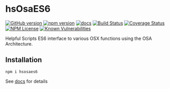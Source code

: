 hsOsaES6
========
[![GitHub version](https://badge.fury.io/gh/HelpfulScripts%2FhsOsaES6@2x.png)](https://badge.fury.io/gh/HelpfulScripts%2FhsOsaES6)
[![npm version](https://badge.fury.io/js/hsosaes6.svg)](https://badge.fury.io/js/hsosaes6)
[![docs](https://img.shields.io/badge/hsDocs--blue.svg)](https://helpfulscripts.github.io/hsOsaES6/#!/api/hsOsaes6/0)
[![Build Status](https://travis-ci.org/HelpfulScripts/hsOsaES6.svg?branch=master)](https://travis-ci.org/HelpfulScripts/hsOsaES6)
[![Coverage Status](https://coveralls.io/repos/github/HelpfulScripts/hsOsaES6/badge.svg?branch=master)](https://coveralls.io/github/HelpfulScripts/hsOsaES6?branch=master)
[![NPM License](https://img.shields.io/badge/license-MIT-brightgreen.svg)](https://www.npmjs.com/package/hsosaes6) 
[![Known Vulnerabilities](https://snyk.io/test/github/HelpfulScripts/hsOsaEs6/badge.svg?targetFile=package.json)](https://snyk.io/test/github/HelpfulScripts/hsOsaEs6?targetFile=package.json)

Helpful Scripts ES6 interface to various OSX functions using the OSA Architecture.

## Installation
`npm i hsosaes6`

See [docs](https://helpfulscripts.github.io/hsOsaES6/#!/api/hsOsaes6/0) for details 

